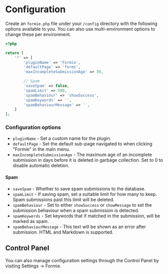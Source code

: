 # Configuration

Create an `formie.php` file under your `/config` directory with the following options available to you. You can also use multi-environment options to change these per environment.

```php
<?php

return [
    '*' => [
        'pluginName' => 'Formie',
        'defaultPage' => 'forms',
        'maxIncompleteSubmissionAge' => 30,

        // Spam
        'saveSpam' => false,
        'spamLimit' => 500,
        'spamBehaviour' => 'showSuccess',
        'spamKeywords' => '',
        'spamBehaviourMessage' => '',
    ]
];
```

### Configuration options

- `pluginName` - Set a custom name for the plugin.
- `defaultPage` - Set the default sub-page navigated to when clicking "Formie" in the main menu.
- `maxIncompleteSubmissionAge` - The maximum age of an incomplete submission in days before it is deleted in garbage collection. Set to 0 to disable automatic deletion.

#### Spam

- `saveSpam` - Whether to save spam submissions to the database.
- `spamLimit` - If saving spam, set a suitable limit for how many to keep. Spam submissions past this limit will be deleted.
- `spamBehaviour` - Set to either `showSuccess` or `showMessage` to set the submission behaviour when a spam submission is detected.
- `spamKeywords` - Set keywords that if matched in the submission, will be marked as spam.
- `spamBehaviourMessage` - This text will be shown as an error after submission. HTML and Markdown is supported.

## Control Panel

You can also manage configuration settings through the Control Panel by visiting Settings → Formie.
